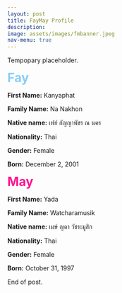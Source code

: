 ```yaml
---
layout: post
title: FayMay Profile
description: 
image: assets/images/fmbanner.jpeg
nav-menu: true
---
```


Tempopary placeholder.

**<span style="color: #87CEFA; font-size: 28px;">Fay</span>**

**First Name:** Kanyaphat

**Family Name:** Na Nakhon

**Native name:** เฟย์ กัญญาพัชร ณ นคร

**Nationality:** Thai

**Gender:** Female

**Born:** December 2, 2001



**<span style="color: #FF1493; font-size: 28px;">May</span>**

**First Name:** Yada

**Family Name:** Watcharamusik

**Native name:** เมษ์ ญดา วัชระมูสิก

**Nationality:** Thai

**Gender:** Female

**Born:** October 31, 1997

End of post.
